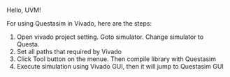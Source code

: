 Hello, UVM!

For using Questasim in Vivado, here are the steps:
1. Open vivado project setting. Goto simulator. Change simulator to Questa.
2. Set all paths that required by Vivado
3. Click Tool button on the menue. Then compile library with Questasim
4. Execute simulation using Vivado GUI, then it will jump to Questasim GUI

